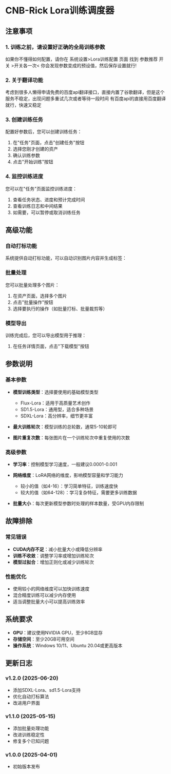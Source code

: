 # CNB-Rick Lora训练调度器

## 注意事项

### 1. 训练之前，请设置好正确的全局训练参数

  如果你不懂得如何配置，请你在 系统设置>Lora训练配置 页面 找到 参数推荐 开关 >开关各一次< 你会发现参数变成的预设值，然后保存设置就行!

### 2. 关于翻译功能

  考虑到很多人懒得申请免费的百度api翻译接口，直接内置了谷歌翻译，但是这个服务不稳定，出现问题多重试几次或者等待一段时间
  有百度api的直接用百度翻译就行，快速又稳定

### 3. 创建训练任务

配置好参数后，您可以创建训练任务：

1. 在"任务"页面，点击"创建任务"按钮
2. 选择您刚才创建的资产
3. 确认训练参数
4. 点击"开始训练"按钮

### 4. 监控训练进度

您可以在"任务"页面监控训练进度：

1. 查看任务状态、进度和预计完成时间
2. 查看训练日志和中间结果
3. 如需要，可以暂停或取消训练任务

## 高级功能

### 自动打标功能

系统提供自动打标功能，可以自动识别图片内容并生成标签：


### 批量处理

您可以批量处理多个图片：

1. 在资产页面，选择多个图片
2. 点击"批量操作"按钮
3. 选择要执行的操作（如批量打标、批量裁剪等）

### 模型导出

训练完成后，您可以导出模型用于推理：

1. 在任务详情页面，点击"下载模型"按钮

## 参数说明

### 基本参数

- **模型训练类型**：选择要使用的基础模型类型
  - Flux-Lora：适用于高质量艺术创作
  - SD1.5-Lora：通用型，适合多种场景
  - SDXL-Lora：高分辨率，细节更丰富

- **最大训练轮次**：模型训练的总轮数，通常5-10轮即可

- **图片重复次数**：每张图片在一个训练轮次中重复使用的次数

### 高级参数

- **学习率**：控制模型学习速度，一般建议0.0001-0.001

- **网络维度**：LoRA网络的维度，影响模型容量和学习能力
  - 较小的值（如4-16）：学习简单特征，训练速度快
  - 较大的值（如64-128）：学习复杂特征，需要更多训练数据

- **批量大小**：每次更新模型参数时处理的样本数量，受GPU内存限制

## 故障排除

### 常见错误

- **CUDA内存不足**：减小批量大小或降低分辨率
- **训练不收敛**：调整学习率或增加训练轮次
- **模型过拟合**：增加正则化或减少训练轮次

### 性能优化

- 使用较小的网络维度可以加快训练速度
- 混合精度训练可以减少内存使用
- 适当调整批量大小可以提高训练效率

## 系统要求

- **GPU**：建议使用NVIDIA GPU，至少8GB显存
- **存储空间**：至少20GB可用空间
- **操作系统**：Windows 10/11、Ubuntu 20.04或更高版本

## 更新日志

### v1.2.0 (2025-06-20)
- 添加SDXL-Lora、sd1.5-Lora支持
- 优化自动打标算法
- 改进用户界面

### v1.1.0 (2025-05-15)
- 添加批量处理功能
- 改进训练稳定性
- 修复多个已知问题

### v1.0.0 (2025-04-01)
- 初始版本发布 